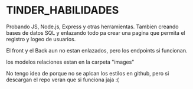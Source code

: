 # TINDER_HABILIDADES
Probando JS, Node.js, Express y otras herramientas.
Tambien creando bases de datos SQL y enlazando todo pa crear una pagina que permita el registro y logeo de usuarios.

El front y el Back aun no estan enlazados, pero los endpoints si funcionan.

los modelos relaciones estan en la carpeta "images"

No tengo idea de porque no se aplcan los estilos en github, pero si descargan el repo veran que si funciona jaja :(
